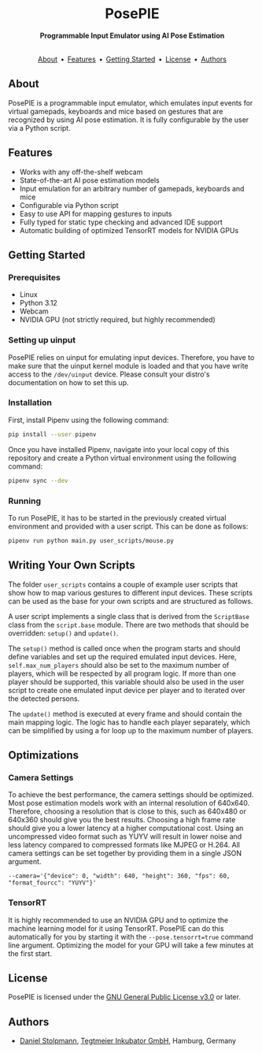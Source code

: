 <div align="center">
    <h1>PosePIE</h1>
    <b>Programmable Input Emulator using AI Pose Estimation</b>
    <br />
    <br />
    <p>
        <a href="#about">About</a>
        &thinsp;•&thinsp;
        <a href="#features">Features</a>
        &thinsp;•&thinsp;
        <a href="#getting-started">Getting Started</a>
        &thinsp;•&thinsp;
        <a href="#license">License</a>
        &thinsp;•&thinsp;
        <a href="#authors">Authors</a>
    </p>
</div>

## About
PosePIE is a programmable input emulator, which emulates input events for virtual gamepads, keyboards and mice based on gestures that are recognized by using AI pose estimation.
It is fully configurable by the user via a Python script.

## Features
 * Works with any off-the-shelf webcam
 * State-of-the-art AI pose estimation models
 * Input emulation for an arbitrary number of gamepads, keyboards and mice
 * Configurable via Python script
 * Easy to use API for mapping gestures to inputs
 * Fully typed for static type checking and advanced IDE support
 * Automatic building of optimized TensorRT models for NVIDIA GPUs

## Getting Started
### Prerequisites
 * Linux
 * Python 3.12
 * Webcam
 * NVIDIA GPU (not strictly required, but highly recommended)

### Setting up uinput
PosePIE relies on uinput for emulating input devices.
Therefore, you have to make sure that the uinput kernel module is loaded and that you have write access to the `/dev/uinput` device.
Please consult your distro's documentation on how to set this up.

### Installation
First, install Pipenv using the following command:
```sh
pip install --user pipenv
```

Once you have installed Pipenv, navigate into your local copy of this repository and create a Python virtual environment using the following command:
```sh
pipenv sync --dev
```

### Running
To run PosePIE, it has to be started in the previously created virtual environment and provided with a user script.
This can be done as follows:
```sh
pipenv run python main.py user_scripts/mouse.py
```

## Writing Your Own Scripts
The folder `user_scripts` contains a couple of example user scripts that show how to map various gestures to different input devices.
These scripts can be used as the base for your own scripts and are structured as follows.

A user script implements a single class that is derived from the `ScriptBase` class from the `script.base` module.
There are two methods that should be overridden: `setup()` and `update()`.

The `setup()` method is called once when the program starts and should define variables and set up the required emulated input devices.
Here, `self.max_num_players` should also be set to the maximum number of players, which will be respected by all program logic.
If more than one player should be supported, this variable should also be used in the user script to create one emulated input device per player and to iterated over the detected persons.

The `update()` method is executed at every frame and should contain the main mapping logic.
The logic has to handle each player separately, which can be simplified by using a for loop up to the maximum number of players.

## Optimizations
### Camera Settings
To achieve the best performance, the camera settings should be optimized.
Most pose estimation models work with an internal resolution of 640x640.
Therefore, choosing a resolution that is close to this, such as 640x480 or 640x360 should give you the best results.
Choosing a high frame rate should give you a lower latency at a higher computational cost.
Using an uncompressed video format such as YUYV will result in lower noise and less latency compared to compressed formats like MJPEG or H.264.
All camera settings can be set together by providing them in a single JSON argument.
```
--camera='{"device": 0, "width": 640, "height": 360, "fps": 60, "format_fourcc": "YUYV"}'
```

### TensorRT
It is highly recommended to use an NVIDIA GPU and to optimize the machine learning model for it using TensorRT.
PosePIE can do this automatically for you by starting it with the `--pose.tensorrt=true` command line argument.
Optimizing the model for your GPU will take a few minutes at the first start.

## License
PosePIE is licensed under the [GNU General Public License v3.0](COPYING) or later.

## Authors
 * [Daniel Stolpmann](https://github.com/dstolpmann), [Tegtmeier Inkubator GmbH](https://www.tegtmeier-inkubator.de/), Hamburg, Germany
